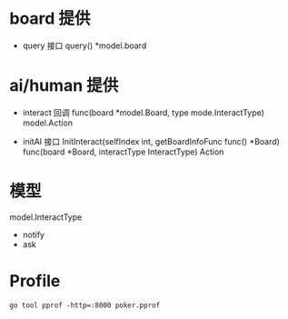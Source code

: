 # board 提供
- query 接口
query() *model.board

# ai/human 提供
- interact 回调
func(board *model.Board, type mode.InteractType) model.Action

- initAI 接口
InitInteract(selfIndex int, getBoardInfoFunc func() *Board) func(board *Board, interactType InteractType) Action


# 模型
model.InteractType
- notify
- ask

# Profile
`go tool pprof -http=:8000 poker.pprof`